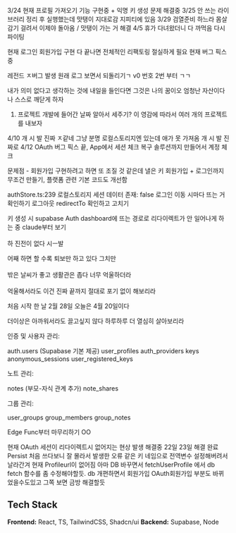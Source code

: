 3/24 현재 프로필 가져오기 기능 구현중 + 익명 키 생성 문제 해결중
3/25 안 쓰는 라이브러리 정리 후 실행했는데 맛탱이 지대로감 지피티에 있음
3/29 검열준비 하느라 몸살감기 걸려서 이제야 돌아옴 / 맛탱이 가는 거 해결
4/5 휴가 다녀왔더니 다 까먹음 다시 파이팅

현재 로그인 회원가입 구현 다 끝나면 전체적인 리팩토링 절실하게 필요 현재 버그 픽스중

레전드 ㅈ버그 발생 원래 로그 보면서 되돌리기ㄱ
v0 번호 2번 부터 ㄱㄱ

내가 의미 없다고 생각하는 것에 내일을 들인다면 그것은 나의 꿈이오 엄청난 자산이다
나 스스로 깨닫게 하자

1. 프로젝트 개발에 들어간 날짜 알아서 세주기?
   이 영감에 따라서 여러 개의 프로젝트를 내보자

4/10 개 시 발 진짜 ㅈ같네 그냥 분명 로컬스토리지엔 있는데 애가 못 가져옴 개 시 발 진짜로
4/12 OAuth 버그 픽스 끝, App에서 세션 체크 복구 솔루션까지 만들어서 계정 체크

문제점 - 회원가입 구현하려고 하면 또 조질 것 같은데 낼은 키 회원가입 + 로그인까지 무조건 만들기, 플랫폼 관련 기본 코드도 개선함

authStore.ts:239 로컬스토리지 세션 데이터 존재: false 로그인 이동 시마다 뜨는 거 확인하기
로그아웃 redirectTo 확인하고 고치기

키 생성 시 supabase Auth dashboard에 뜨는 경로로 리다이렉트가 안 일어나게 하는 중
claude부터 보기
<br/><br/>
하 진전이 없다 시ㅡ발

어째 하면 할 수록 퇴보만 하고 있다
그치만
<br/><br/>
밖은 날씨가 좋고 생활관은 좁다
너무 억울하더라
<br/><br/>
억울해서라도 이건 진짜 끝까지 절대로 포기 없이 해보리라

처음 시작 한 날 2월 28일
오늘은 4월 20일이다

더이상은 아까워서라도 끌고싶지 않다
하루하루 더 열심히 살아보리라

인증 및 사용자 관리:

auth.users (Supabase 기본 제공)
user_profiles
auth_providers
keys
anonymous_sessions
user_registered_keys

노트 관리:

notes (부모-자식 관계 추가)
note_shares

그룹 관리:

user_groups
group_members
group_notes

Edge Func부터 마무리하기 OO

현재 OAuth 세션이 리다이렉트시 없어지는 현상 발생 해결중 22일 23일 해결 완료 Persist 처음 쓰다보니 잘 몰라서 발생한 오류 같은 키 네임으로 전역변수 설정해버려서 날라간겨
현재 Profileurl이 없어짐 아마 DB 바꾸면서 fetchUserProfile 에서 db fetch 함수를 좀 수정해야할듯. db 개편하면서 회원가입 OAuth회원가입 부분도 바뀌었을수도있고 그쪽 보면 금방 해결할듯

## Tech Stack

**Frontend:** React, TS, TailwindCSS, Shadcn/ui
**Backend:** Supabase, Node
